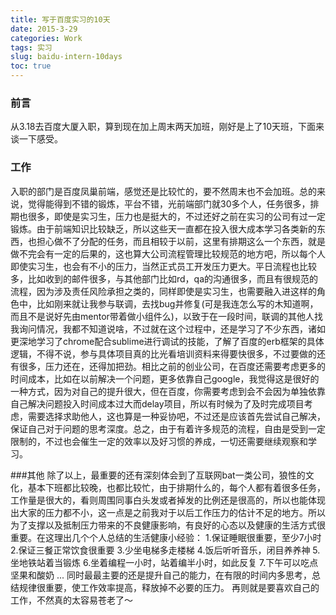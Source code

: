 ```yaml
---
title: 写于百度实习的10天
date: 2015-3-29
categories: Work
tags: 实习
slug: baidu-intern-10days
toc: true
---
```


### 前言
从3.18去百度大厦入职，算到现在加上周末两天加班，刚好是上了10天班，下面来谈一下感受。

### 工作
入职的部门是百度凤巢前端，感觉还是比较忙的，要不然周末也不会加班。总的来说，觉得能得到不错的锻炼，平台不错，光前端部门就30多个人，任务很多，排期也很多，即使是实习生，压力也是挺大的，不过还好之前在实习的公司有过一定锻炼。由于前端知识比较缺乏，所以这些天一直都在投入很大成本学习各类新的东西，也担心做不了分配的任务，而且相较于以前，这里有排期这么一个东西，就是做不完会有一定的后果的，这也算大公司流程管理比较规范的地方吧，所以每个人即使实习生，也会有不小的压力，当然正式员工开发压力更大。平日流程也比较多，比如收到的邮件很多，与其他部门比如rd，qa的沟通很多，而且有很规范的流程，因为涉及责任风险承担之类的，同样即使是实习生，也需要融入进这样的角色中，比如刚来就让我参与联调，去找bug并修复(可是我连怎么写的木知道啊，而且不是说好先由mentor带着做小组件么)，以致于在一段时间，联调的其他人找我询问情况，我都不知道说啥，不过就在这个过程中，还是学习了不少东西，诸如更深地学习了chrome配合sublime进行调试的技能，了解了百度的erb框架的具体逻辑，不得不说，参与具体项目真的比光看培训资料来得要快很多，不过要做的还有很多，压力还在，还得加把劲。相比之前的创业公司，在百度还需要考虑更多的时间成本，比如在以前解决一个问题，更多依靠自己google，我觉得这是很好的一种方式，因为对自己的提升很大，但在百度，你需要考虑到会不会因为单独依靠自己解决问题投入时间成本过大而delay项目，所以有时候为了及时完成项目考虑，需要选择求助他人，这也算是一种妥协吧，不过还是应该首先尝试自己解决，保证自己对于问题的思考深度。总之，由于有着许多规范的流程，自由是受到一定限制的，不过也会催生一定的效率以及好习惯的养成，一切还需要继续观察和学习。

###其他
除了以上，最重要的还有深刻体会到了互联网bat一类公司，狼性的文化，基本下班都比较晚，也都比较忙，由于排期什么的，每个人都有着很多任务，工作量是很大的，看则周围同事白头发或者掉发的比例还是很高的，所以也能体现出大家的压力都不小，这一点是之前我对于以后工作压力的估计不足的地方。所以为了支撑以及抵制压力带来的不良健康影响，有良好的心态以及健康的生活方式很重要。在这理出几个个人总结的生活健康小经验：
1.保证睡眠很重要，至少7小时
2.保证三餐正常饮食很重要
3.少坐电梯多走楼梯
4.饭后听听音乐，闭目养养神
5.坐地铁站着当锻炼
6.坐着编程一小时，站着编半小时，如此反复
7.下午可以吃点坚果和酸奶
...
同时最最主要的还是提升自己的能力，在有限的时间内多思考，总结规律很重要，使工作效率提高，释放掉不必要的压力。
再则就是要喜欢自己的工作，不然真的太容易苍老了～
